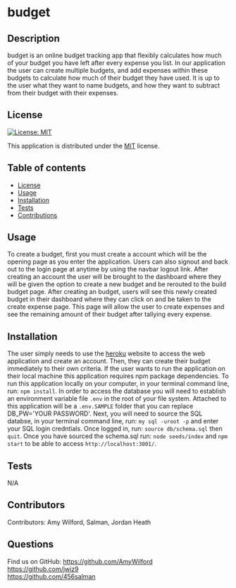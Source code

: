 # budget
  ## Description
  budget is an online budget tracking app that flexibly calculates how much of your budget you have left after every expense you list. In our application the user can create multiple budgets, and add expenses within these budgets to calculate how much of their budget they have used. It is up to the user what they want to name budgets, and how they want to subtract from their budget with their expenses.
  ## License
  
  [![License: MIT](https://img.shields.io/badge/License-MIT-yellow.svg)](https://opensource.org/licenses/MIT)
  
This application is distributed under the [MIT](https://opensource.org/licenses/MIT) license.
  ## Table of contents
  - [License](#License)
  - [Usage](#Usage)
  - [Installation](#Installation)
  - [Tests](#Tests)
  - [Contributions](#Contributions)
  ## Usage
  To create a budget, first you must create a account which will be the opening page as you enter the application. Users can also signout and back out to the login page at anytime by using the navbar logout link. After creating an account the user will be brought to the dashboard where they will be given the option to create a new budget and be rerouted to the build budget page. After creating an budget, users will see this newly created budget in their dashboard where they can click on and be taken to the create expense page. This page will allow the user to create expenses and see the remaining amount of their budget after tallying every expense.
  ## Installation
  The user simply needs to use the [heroku](https://bloodcurdling-vampire-96793.herokuapp.com/) website to access the web application and create an account. Then, they can create their budget immediately to their own criteria. If the user wants to run the application on their local machine this application requires npm package dependencies. To run this application locally on your computer, in your terminal command line, run: ```npm install```. In order to access the database you will need to establish an environment variable file ```.env``` in the root of your file system. Attached to this application will be a ```.env.SAMPLE``` folder that you can replace DB_PW='YOUR PASSWORD'. Next, you will need to source the SQL databse, in your terminal command line, run: ```my sql -uroot -p``` and enter your SQL login credntials. Once logged in, run: ```source db/schema.sql``` then ```quit```. Once you have sourced the schema.sql run: ```node seeds/index``` and ```npm start``` to be able to access ```http://localhost:3001/```.
  ## Tests
  N/A
  ## Contributors
  Contributors: 
  Amy Wilford, Salman, Jordan Heath
  ## Questions
  Find us on GitHub: <https://github.com/AmyWilford> <br> <https://github.com/jwiz9> <br> <https://github.com/456salman>

